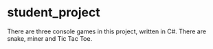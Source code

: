 # student_project
There are three console games in this project, written in C#.
There are snake, miner and Tic Tac Toe.
